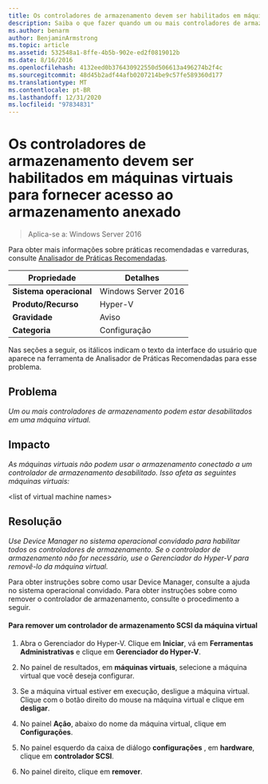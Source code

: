 ```yaml
---
title: Os controladores de armazenamento devem ser habilitados em máquinas virtuais para fornecer acesso ao armazenamento anexado
description: Saiba o que fazer quando um ou mais controladores de armazenamento podem ser desabilitados em uma máquina virtual.
ms.author: benarm
author: BenjaminArmstrong
ms.topic: article
ms.assetid: 532548a1-8ffe-4b5b-902e-ed2f0819012b
ms.date: 8/16/2016
ms.openlocfilehash: 4132eed0b376430922550d506613a496274b2f4c
ms.sourcegitcommit: 48d45b2adf44afb0207214be9c57fe589360d177
ms.translationtype: MT
ms.contentlocale: pt-BR
ms.lasthandoff: 12/31/2020
ms.locfileid: "97834831"
---
```

# <a name="storage-controllers-should-be-enabled-in-virtual-machines-to-provide-access-to-attached-storage"></a>Os controladores de armazenamento devem ser habilitados em máquinas virtuais para fornecer acesso ao armazenamento anexado

>Aplica-se a: Windows Server 2016

Para obter mais informações sobre práticas recomendadas e varreduras, consulte [Analisador de Práticas Recomendadas](https://go.microsoft.com/fwlink/?LinkId=122786).

|Propriedade|Detalhes|
|-|-|
|**Sistema operacional**|Windows Server 2016|
|**Produto/Recurso**|Hyper-V|
|**Gravidade**|Aviso|
|**Categoria**|Configuração|

Nas seções a seguir, os itálicos indicam o texto da interface do usuário que aparece na ferramenta de Analisador de Práticas Recomendadas para esse problema.

## <a name="issue"></a>Problema

*Um ou mais controladores de armazenamento podem estar desabilitados em uma máquina virtual.*

## <a name="impact"></a>Impacto

*As máquinas virtuais não podem usar o armazenamento conectado a um controlador de armazenamento desabilitado. Isso afeta as seguintes máquinas virtuais:*

\<list of virtual machine names>

## <a name="resolution"></a>Resolução

*Use Device Manager no sistema operacional convidado para habilitar todos os controladores de armazenamento. Se o controlador de armazenamento não for necessário, use o Gerenciador do Hyper-V para removê-lo da máquina virtual.*

Para obter instruções sobre como usar Device Manager, consulte a ajuda no sistema operacional convidado. Para obter instruções sobre como remover o controlador de armazenamento, consulte o procedimento a seguir.

#### <a name="to-remove-a-scsi-storage-controller-from-the-virtual-machine"></a>Para remover um controlador de armazenamento SCSI da máquina virtual

1.  Abra o Gerenciador do Hyper-V. Clique em **Iniciar**, vá em **Ferramentas Administrativas** e clique em **Gerenciador do Hyper-V**.

2.  No painel de resultados, em **máquinas virtuais**, selecione a máquina virtual que você deseja configurar.

3.  Se a máquina virtual estiver em execução, desligue a máquina virtual. Clique com o botão direito do mouse na máquina virtual e clique em **desligar**.

4.  No painel **Ação**, abaixo do nome da máquina virtual, clique em **Configurações**.

5.  No painel esquerdo da caixa de diálogo **configurações** , em **hardware**, clique em **controlador SCSI**.

6.  No painel direito, clique em **remover**.



